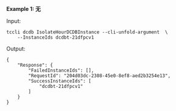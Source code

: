 **Example 1: 无**



Input: 

```
tccli dcdb IsolateHourDCDBInstance --cli-unfold-argument  \
    --InstanceIds dcdbt-21dfpcv1
```

Output: 
```
{
    "Response": {
        "FailedInstanceIds": [],
        "RequestId": "204d03dc-2308-45e0-8ef8-aed2b3254e13",
        "SuccessInstanceIds": [
            "dcdbt-21dfpcv1"
        ]
    }
}
```


